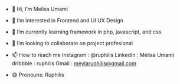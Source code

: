 - 👋 Hi, I’m Melisa Umami
- 👀 I’m interested in Frontend and UI UX Design
- 🌱 I’m currently learning framework in php, javascript, and css
- 💞️ I’m looking to collaborate on project profesional 
- 📫 How to reach me 
Instagram : @ruphilis
LinkedIn : Melisa Umami
dribbble : ruphilis
Gmail : meylaruphilis@gmail.com

- 😄 Pronouns: Ruphilis


<!---
MelisaUmami/MelisaUmami is a ✨ special ✨ repository because its `README.md` (this file) appears on your GitHub profile.
You can click the Preview link to take a look at your changes.
--->
